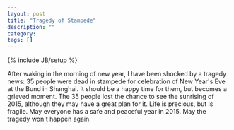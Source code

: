 ```yaml
---
layout: post
title: "Tragedy of Stampede"
description: ""
category: 
tags: []
---
```

{% include JB/setup %}

After waking in the morning of new year, I have been shocked by a tragedy news: 35 people were dead in stampede for
celebration of New Year's Eve at the Bund in Shanghai. 
It should be a happy time for them, but becomes a grieved moment. The 35 people lost the chance to see the sunrising of 2015, although they may have a great plan for it.
Life is precious, but is fragile. May everyone has a safe and peaceful year in 2015. May the tragedy won't happen again. 
